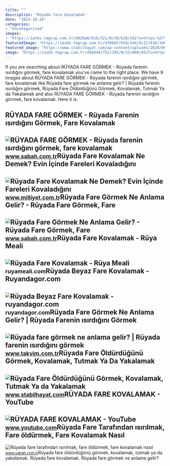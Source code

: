 ```yaml
---
title: ""
description: "Rüyada fare kovalamak"
date: "2023-10-26"
categories:
- "Uncategorized"
images:
- "https://iatkv.tmgrup.com.tr/d920a0/616/321/0/19/620/342?u=https:%2f%2fitkv.tmgrup.com.tr%2f2020%2f12%2f17%2f1608210303967.jpg"
featuredImage: "https://iasbh.tmgrup.com.tr/4f86df/650/344/0/22/616/346?u=https://isbh.tmgrup.com.tr/sbh/2020/07/04/ruya-fare-gormek-nedir-ne-anlama-gelir-ruyada-beyaz-buyuk-siyah-olu-fare-gormek-tabiri-1593892799257.jpg"
featured_image: "https://www.stabilhayat.com/wp-content/uploads/2020/06/rüyada-fare-öldürdüğünü-görmek-800x445.jpg"
image: "https://iasbh.tmgrup.com.tr/d50d4d/752/395/0/33/800/453?u=https://isbh.tmgrup.com.tr/sbh/2019/08/26/ruyada-fare-gormek-ne-anlama-gelir-1566821211728.jpg"
---
```


If you are searching about RÜYADA FARE GÖRMEK - Rüyada farenin ısırdığını görmek, fare kovalamak you've came to the right place. We have 9 Images about RÜYADA FARE GÖRMEK - Rüyada farenin ısırdığını görmek, fare kovalamak like Rüyada fare görmek ne anlama gelir? | Rüyada farenin ısırdığını görmek, Rüyada Fare Öldürdüğünü Görmek, Kovalamak, Tutmak Ya da Yakalamak and also RÜYADA FARE GÖRMEK - Rüyada farenin ısırdığını görmek, fare kovalamak. Here it is:

RÜYADA FARE GÖRMEK - Rüyada Farenin ısırdığını Görmek, Fare Kovalamak
---------------------------------------------------------------------

 ![RÜYADA FARE GÖRMEK - Rüyada farenin ısırdığını görmek, fare kovalamak](https://iasbh.tmgrup.com.tr/cdfa2b/752/395/0/0/800/419?u=https://isbh.tmgrup.com.tr/sbh/2019/12/20/ruyada-fare-gormek-ne-anlama-gelir-ruyada-fare-gormenin-yorumu-1576822865285.jpg) <small>www.sabah.com.tr</small>Rüyada Fare Kovalamak Ne Demek? Evin İçinde Fareleri Kovaladığını
-----------------------------------------------------------------

 ![Rüyada Fare Kovalamak Ne Demek? Evin İçinde Fareleri Kovaladığını](https://i2.milimaj.com/i/milliyet/75/0x0/60aee0d15542831fbc59fc9d.jpg) <small>www.milliyet.com.tr</small>Rüyada Fare Görmek Ne Anlama Gelir? - Rüyada Fare Görmek, Fare
--------------------------------------------------------------

 ![Rüyada Fare Görmek Ne Anlama Gelir? - Rüyada Fare Görmek, Fare](https://iasbh.tmgrup.com.tr/4f86df/650/344/0/22/616/346?u=https://isbh.tmgrup.com.tr/sbh/2020/07/04/ruya-fare-gormek-nedir-ne-anlama-gelir-ruyada-beyaz-buyuk-siyah-olu-fare-gormek-tabiri-1593892799257.jpg) <small>www.sabah.com.tr</small>Rüyada Fare Kovalamak - Rüya Meali
----------------------------------

 ![Rüyada Fare Kovalamak - Rüya Meali](http://ruyameali.com/wp-content/uploads/2018/05/fare8.jpg) <small>ruyameali.com</small>Rüyada Beyaz Fare Kovalamak - Ruyandagor.com
--------------------------------------------

 ![Rüyada Beyaz Fare Kovalamak - ruyandagor.com](https://images.ruyandagor.com/2017/04/beyaz-fare-kovalamak-1224.jpg) <small>ruyandagor.com</small>Rüyada Fare Görmek Ne Anlama Gelir? | Rüyada Farenin ısırdığını Görmek
----------------------------------------------------------------------

 ![Rüyada fare görmek ne anlama gelir? | Rüyada farenin ısırdığını görmek](https://iatkv.tmgrup.com.tr/d920a0/616/321/0/19/620/342?u=https:%2f%2fitkv.tmgrup.com.tr%2f2020%2f12%2f17%2f1608210303967.jpg) <small>www.takvim.com.tr</small>Rüyada Fare Öldürdüğünü Görmek, Kovalamak, Tutmak Ya Da Yakalamak
-----------------------------------------------------------------

 ![Rüyada Fare Öldürdüğünü Görmek, Kovalamak, Tutmak Ya da Yakalamak](https://www.stabilhayat.com/wp-content/uploads/2020/06/rüyada-fare-öldürdüğünü-görmek-800x445.jpg) <small>www.stabilhayat.com</small>RÜYADA FARE KOVALAMAK - YouTube
-------------------------------

 ![RÜYADA FARE KOVALAMAK - YouTube](https://i.ytimg.com/vi/YvoTJRRieBY/hqdefault.jpg?sqp=-oaymwEmCOADEOgC8quKqQMa8AEB-AH-DoACuAiKAgwIABABGGUgXihWMA8=&rs=AOn4CLAlRbRiIR6ZHKDhbOFOaOMgbSf7hw) <small>www.youtube.com</small>Rüyada Fare Tarafından ısırılmak, Fare öldürmek, Fare Kovalamak Nasıl
---------------------------------------------------------------------

 ![Rüyada fare tarafından ısırılmak, fare öldürmek, fare kovalamak nasıl](https://iasbh.tmgrup.com.tr/d50d4d/752/395/0/33/800/453?u=https://isbh.tmgrup.com.tr/sbh/2019/08/26/ruyada-fare-gormek-ne-anlama-gelir-1566821211728.jpg) <small>www.sabah.com.tr</small>Rüyada fare öldürdüğünü görmek, kovalamak, tutmak ya da yakalamak. Rüyada fare kovalamak. Rüyada fare görmek ne anlama gelir?
